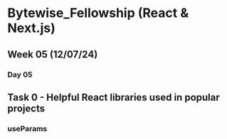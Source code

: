 # Bytewise_Fellowship (React & Next.js)
## Week 05 (12/07/24)

### Day 05
## Task 0 - Helpful React libraries used in popular projects


### useParams
